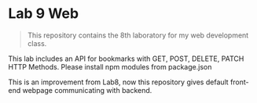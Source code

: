 # Lab 9 Web

> This repository contains the 8th laboratory for my web development class.

This lab includes an API for bookmarks with GET, POST, DELETE, PATCH HTTP Methods. Please install npm modules from package.json

This is an improvement from Lab8, now this repository gives default front-end webpage communicating with backend.

